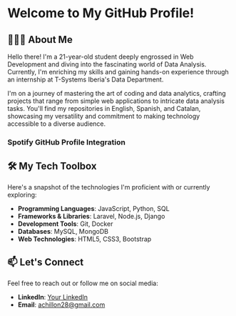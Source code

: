 # Welcome to My GitHub Profile!

## 🧑🏻‍💻 About Me
Hello there! I'm a 21-year-old student deeply engrossed in Web Development and diving into the fascinating world of Data Analysis. Currently, I'm enriching my skills and gaining hands-on experience through an internship at T-Systems Iberia's Data Department.

I'm on a journey of mastering the art of coding and data analytics, crafting projects that range from simple web applications to intricate data analysis tasks. You'll find my repositories in English, Spanish, and Catalan, showcasing my versatility and commitment to making technology accessible to a diverse audience.

### Spotify GitHub Profile Integration

## 🛠️ My Tech Toolbox

Here's a snapshot of the technologies I'm proficient with or currently exploring:

- **Programming Languages**: JavaScript, Python, SQL
- **Frameworks & Libraries**: Laravel, Node.js, Django
- **Development Tools**: Git, Docker
- **Databases**: MySQL, MongoDB
- **Web Technologies**: HTML5, CSS3, Bootstrap

## 📫 Let's Connect

Feel free to reach out or follow me on social media:

- **LinkedIn**: [Your LinkedIn](www.linkedin.com/in/adrià-chillón-sánchez-31a6b5257)
- **Email**: achillon28@gmail.com
